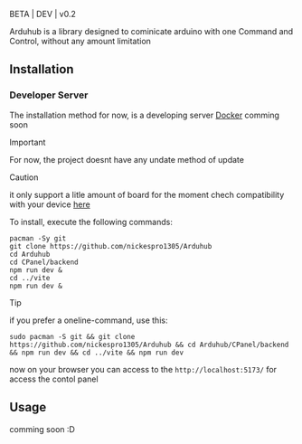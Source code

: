 BETA | DEV | v0.2

Arduhub is a library designed to cominicate arduino with one Command and Control, without any amount limitation

## Installation
### Developer Server

The installation method for now, is a developing server [Docker](https://www.docker.com/) comming soon

> [!IMPORTANT]
> For now, the project doesnt have any undate method of update

> [!CAUTION]
> it only support a litle amount of board for the moment chech compatibility with your device [here](google.com)

To install, execute the following commands:

```shell
pacman -Sy git
git clone https://github.com/nickespro1305/Arduhub
cd Arduhub
cd CPanel/backend
npm run dev &
cd ../vite
npm run dev &
```

> [!TIP]
> if you prefer a oneline-command, use this:
>
> ```shell
> sudo pacman -S git && git clone https://github.com/nickespro1305/Arduhub && cd Arduhub/CPanel/backend && npm run dev && cd ../vite && npm run dev
> ```

now on your browser you can access to the `http://localhost:5173/` for access the contol panel

## Usage
comming soon :D